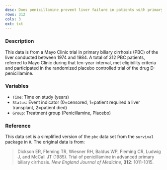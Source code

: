 ```yaml
---
desc: Does penicillamine prevent liver failure in patients with primary biliary cirrhosis
rows: 312
cols: 3
ext: txt
---
```


### Description

This data is from a Mayo Clinic trial in primary biliary cirrhosis (PBC) of the liver conducted between 1974 and 1984.  A total of 312 PBC patients, referred to Mayo Clinic during that ten-year interval, met eligibility criteria and participated in the randomized placebo controlled trial of the drug D-penicillamine.

### Variables

* `Time`: Time on study (years)
* `Status`: Event indicator (0=censored, 1=patient required a liver transplant, 2=patient died)
* `Group`: Treatment group (Penicillamine, Placebo)

### Reference

This data set is a simplified version of the `pbc` data set from the `survival` package in `R`. The original data is from:

> Dickson  ER, Fleming TR, Wiesner RH, Baldus WP, Fleming CR, Ludwig J, and McCall JT (1985). Trial of penicillamine in advanced primary biliary cirrhosis.  *New England Journal of Medicine*, **312**: 1011-1015.
